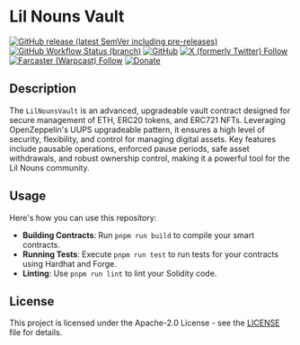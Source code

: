 # Lil Nouns Vault

[![GitHub release (latest SemVer including pre-releases)](https://img.shields.io/github/v/release/lilnouns/lilnouns-vault?include_prereleases)](https://github.com/lilnouns/lilnouns-vault/releases)
[![GitHub Workflow Status (branch)](https://img.shields.io/github/actions/workflow/status/lilnouns/lilnouns-vault/build.yml)](https://github.com/lilnouns/lilnouns-vault/actions/workflows/build.yml)
[![GitHub](https://img.shields.io/github/license/lilnouns/lilnouns-vault)](https://github.com/lilnouns/lilnouns-vault/blob/master/LICENSE)
[![X (formerly Twitter) Follow](https://img.shields.io/badge/follow-%40nekofar-ffffff?logo=x&style=flat)](https://x.com/nekofar)
[![Farcaster (Warpcast) Follow](https://img.shields.io/badge/follow-%40nekofar-855DCD.svg?logo=farcaster&logoColor=f5f5f5&style=flat)](https://warpcast.com/nekofar)
[![Donate](https://img.shields.io/badge/donate-nekofar.crypto-a2b9bc?logo=ethereum&logoColor=f5f5f5)](https://ud.me/nekofar.crypto)

## Description

The `LilNounsVault` is an advanced, upgradeable vault contract designed for secure management of ETH, ERC20 tokens, and
ERC721 NFTs.
Leveraging OpenZeppelin's UUPS upgradeable pattern, it ensures a high level of security, flexibility, and control for
managing digital assets.
Key features include pausable operations, enforced pause periods, safe asset withdrawals, and robust ownership control,
making it a powerful tool for the Lil Nouns community.

## Usage

Here's how you can use this repository:

- **Building Contracts**: Run `pnpm run build` to compile your smart contracts.
- **Running Tests**: Execute `pnpm run test` to run tests for your contracts using Hardhat and Forge.
- **Linting**: Use `pnpm run lint` to lint your Solidity code.

## License

This project is licensed under the Apache-2.0 License - see
the [LICENSE](https://github.com/lilnouns/lilnouns-vault/blob/master/LICENSE) file for details.
